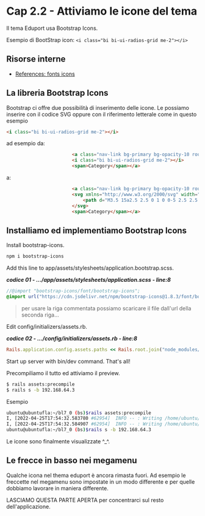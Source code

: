 # <a name="top"></a> Cap 2.2 - Attiviamo le icone del tema

Il tema Eduport usa Bootstrap Icons. 

Esempio di BootStrap icon: `<i class="bi bi-ui-radios-grid me-2"></i>`



## Risorse interne

- [References: fonts icons](99-code_references/fonts_icons/04_00-bs_icons-it.md)



## La libreria Bootstrap Icons

Bootstrap ci offre due possibilità di inserimento delle icone.
Le possiamo inserire con il codice SVG oppure con il riferimento letterale come in questo esempio 

```html
<i class="bi bi-ui-radios-grid me-2"></i>
```

ad esempio da:

```html
						<a class="nav-link bg-primary bg-opacity-10 rounded-3 text-primary px-3 py-3 py-xl-0" href="#" id="categoryMenu" data-bs-toggle="dropdown" aria-haspopup="true" aria-expanded="false">
						<i class="bi bi-ui-radios-grid me-2"></i>
						<span>Category</span></a>
```

a:

```html
						<a class="nav-link bg-primary bg-opacity-10 rounded-3 text-primary px-3 py-3 py-xl-0" href="#" id="categoryMenu" data-bs-toggle="dropdown" aria-haspopup="true" aria-expanded="false">
						<svg xmlns="http://www.w3.org/2000/svg" width="16" height="16" fill="currentColor" class="bi bi-ui-radios-grid" viewBox="0 0 16 16">
							<path d="M3.5 15a2.5 2.5 0 1 0 0-5 2.5 2.5 0 0 0 0 5zm9-9a2.5 2.5 0 1 0 0-5 2.5 2.5 0 0 0 0 5zm0 9a2.5 2.5 0 1 1 0-5 2.5 2.5 0 0 1 0 5zM16 3.5a3.5 3.5 0 1 1-7 0 3.5 3.5 0 0 1 7 0zm-9 9a3.5 3.5 0 1 1-7 0 3.5 3.5 0 0 1 7 0zm5.5 3.5a3.5 3.5 0 1 0 0-7 3.5 3.5 0 0 0 0 7zm-9-11a1.5 1.5 0 1 1 0-3 1.5 1.5 0 0 1 0 3zm0 2a3.5 3.5 0 1 0 0-7 3.5 3.5 0 0 0 0 7z"/>
						</svg>
						<span>Category</span></a>
```



## Installiamo ed implementiamo Bootstrap Icons

Install bootstrap-icons.

```bash
npm i bootstrap-icons
```

Add this line to app/assets/stylesheets/application.bootstrap.scss.


***codice 01 - .../app/assets/stylesheets/application.scss - line:8***

```scss
//@import "bootstrap-icons/font/bootstrap-icons";
@import url("https://cdn.jsdelivr.net/npm/bootstrap-icons@1.8.3/font/bootstrap-icons.css");
```

> per usare la riga commentata possiamo scaricare il file dall'url della seconda riga...


Edit config/initializers/assets.rb.

***codice 02 - .../config/initializers/assets.rb - line:8***

```ruby
Rails.application.config.assets.paths << Rails.root.join("node_modules/bootstrap-icons/font")
```

Start up server with bin/dev command. That's all!




Precompiliamo il tutto ed attiviamo il preview.

```bash
$ rails assets:precompile
$ rails s -b 192.168.64.3
```

Esempio

```bash
ubuntu@ubuntufla:~/bl7_0 (bs)$rails assets:precompile
I, [2022-04-25T17:54:32.583780 #62954]  INFO -- : Writing /home/ubuntu/bl7_0/public/assets/application-fd160c89b391e8d4d5b3fc55211e23d654138ef31496a267185c1be97adcdd8e.js
I, [2022-04-25T17:54:32.584907 #62954]  INFO -- : Writing /home/ubuntu/bl7_0/public/assets/application-fd160c89b391e8d4d5b3fc55211e23d654138ef31496a267185c1be97adcdd8e.js.gz
ubuntu@ubuntufla:~/bl7_0 (bs)$rails s -b 192.168.64.3
```

Le icone sono finalmente visualizzate ^_^.



## Le frecce in basso nei megamenu

Qualche icona nel thema eduport è ancora rimasta fuori. Ad esempio le freccette nel megamenu sono impostate in un modo differente e per quelle dobbiamo lavorare in maniera differente.

LASCIAMO QUESTA PARTE APERTA per concentrarci sul resto dell'applicazione.
